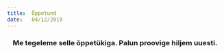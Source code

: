 ```yaml
---
title:  Õppetund
date:   04/12/2019
---
```


### <center>Me tegeleme selle õppetükiga. Palun proovige hiljem uuesti.</center>